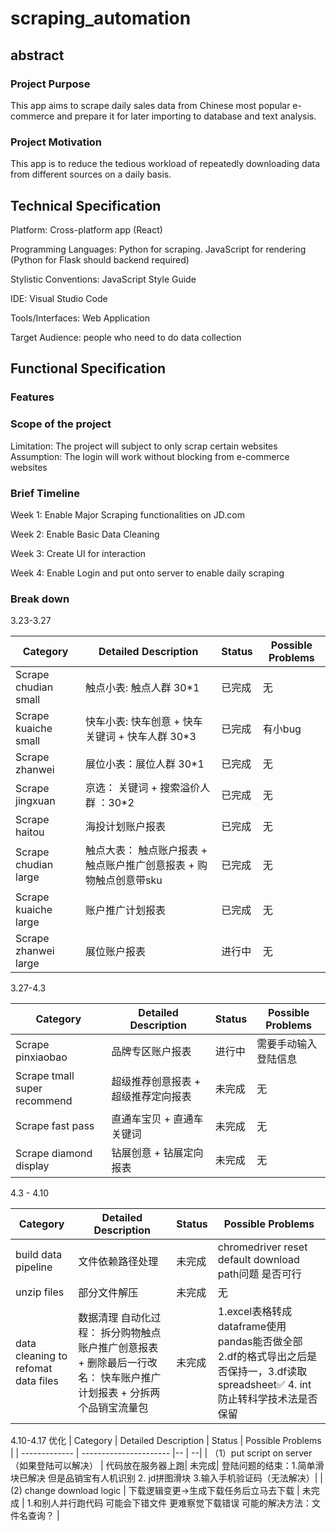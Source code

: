 # scraping_automation


## abstract
### Project Purpose
This app aims to scrape daily sales data from Chinese most popular e-commerce and prepare it for later importing to database and text analysis.
### Project Motivation
This app is to reduce the tedious workload of repeatedly downloading data from different sources on a daily basis.

## Technical Specification
Platform: Cross-platform app (React)

Programming Languages: Python for scraping.
                        JavaScript for rendering (Python for Flask should backend required)

Stylistic Conventions: JavaScript Style Guide

IDE: Visual Studio Code 

Tools/Interfaces: Web Application

Target Audience: people who need to do data collection

## Functional Specification
### Features

### Scope of the project
Limitation:
The project will subject to only scrap certain websites
Assumption:
The login will work without blocking from e-commerce websites

### Brief Timeline
Week 1: Enable Major Scraping functionalities on JD.com

Week 2: Enable Basic Data Cleaning

Week 3: Create UI for interaction

Week 4: Enable Login and put onto server to enable daily scraping


### Break down


3.23-3.27

| Category   | Detailed Description | Status | Possible Problems | 
| ------------- | ---------------------- | -- | -- |
| Scrape chudian small| 触点小表: 触点人群 30*1 | 已完成 | 无 |
| Scrape kuaiche small | 快车小表: 快车创意 + 快车关键词 + 快车人群 30*3 |  已完成  | 有小bug |
| Scrape zhanwei  | 展位小表：展位人群 30*1|  已完成 |  无  |
| Scrape jingxuan  | 京选： 关键词 + 搜索溢价人群 ：30*2| 已完成  | 无|
| Scrape haitou |  海投计划账户报表| 已完成 | 无|
| Scrape chudian large |  触点大表： 触点账户报表 + 触点账户推广创意报表 + 购物触点创意带sku| 已完成| 无|
| Scrape kuaiche large |  账户推广计划报表| 已完成|无 |
| Scrape zhanwei large | 展位账户报表 |进行中 | 无|






3.27-4.3

| Category   | Detailed Description | Status | Possible Problems | 
| ------------- | ---------------------- |--| -- | 
| Scrape pinxiaobao| 品牌专区账户报表| 进行中| 需要手动输入登陆信息|
| Scrape tmall super recommend | 超级推荐创意报表 + 超级推荐定向报表 | 未完成 | 无| 
| Scrape fast pass | 直通车宝贝 +  直通车关键词| 未完成  | 无|
| Scrape diamond display  | 钻展创意 + 钻展定向报表|  未完成 |无 |



4.3 - 4.10

| Category      | Detailed Description | Status | Possible Problems | 
| ------------- | ---------------------- | -- | -- |
| build data pipeline | 文件依赖路径处理|未完成 | chromedriver reset default download path问题 是否可行 |
| unzip files | 部分文件解压|未完成 |无|
| data cleaning to refomat data files | 数据清理 自动化过程： 拆分购物触点账户推广创意报表 +  删除最后一行改名： 快车账户推广计划报表 + 分拆两个品销宝流量包|未完成 | 1.excel表格转成dataframe使用pandas能否做全部 2.df的格式导出之后是否保持一，3.df读取spreadsheet✅ 4. int防止转科学技术法是否保留|

4.10-4.17
优化
| Category      | Detailed Description | Status | Possible Problems | 
| ------------- | ---------------------- |-- | --| 
| （1）put script on server （如果登陆可以解决） | 代码放在服务器上跑| 未完成| 登陆问题的结束：1.简单滑块已解决 但是品销宝有人机识别 2. jd拼图滑块 3.输入手机验证码（无法解决）|
| (2) change download logic | 下载逻辑变更->生成下载任务后立马去下载 | 未完成 | 1.和别人并行跑代码 可能会下错文件 更难察觉下载错误 可能的解决方法：文件名查询？ |




